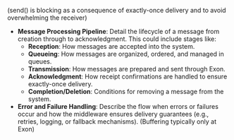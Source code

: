(send() is blocking as a consequence of exactly-once delivery and to avoid overwhelming the receiver)
- **Message Processing Pipeline**: Detail the lifecycle of a message from creation through to acknowledgment. This could include stages like:
    - **Reception**: How messages are accepted into the system.
    - **Queueing**: How messages are organized, ordered, and managed in queues.
    - **Transmission**: How messages are prepared and sent through Exon.
    - **Acknowledgment**: How receipt confirmations are handled to ensure exactly-once delivery.
    - **Completion/Deletion**: Conditions for removing a message from the system.
- **Error and Failure Handling**: Describe the flow when errors or failures occur and how the middleware ensures delivery guarantees (e.g., retries, logging, or fallback mechanisms).
(Buffering typically only at Exon)
